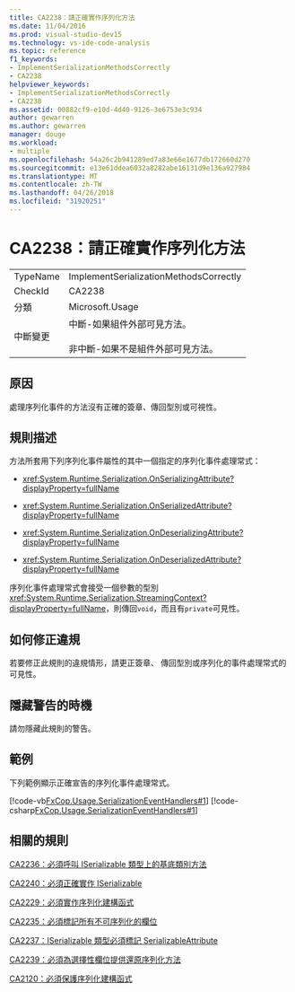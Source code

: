 ```yaml
---
title: CA2238：請正確實作序列化方法
ms.date: 11/04/2016
ms.prod: visual-studio-dev15
ms.technology: vs-ide-code-analysis
ms.topic: reference
f1_keywords:
- ImplementSerializationMethodsCorrectly
- CA2238
helpviewer_keywords:
- ImplementSerializationMethodsCorrectly
- CA2238
ms.assetid: 00882cf9-e10d-4d40-9126-3e6753e3c934
author: gewarren
ms.author: gewarren
manager: douge
ms.workload:
- multiple
ms.openlocfilehash: 54a26c2b941289ed7a83e66e1677db172660d270
ms.sourcegitcommit: e13e61ddea6032a8282abe16131d9e136a927984
ms.translationtype: MT
ms.contentlocale: zh-TW
ms.lasthandoff: 04/26/2018
ms.locfileid: "31920251"
---
```

# <a name="ca2238-implement-serialization-methods-correctly"></a>CA2238：請正確實作序列化方法
|||
|-|-|
|TypeName|ImplementSerializationMethodsCorrectly|
|CheckId|CA2238|
|分類|Microsoft.Usage|
|中斷變更|中斷-如果組件外部可見方法。<br /><br /> 非中斷-如果不是組件外部可見方法。|

## <a name="cause"></a>原因
 處理序列化事件的方法沒有正確的簽章、傳回型別或可視性。

## <a name="rule-description"></a>規則描述
 方法所套用下列序列化事件屬性的其中一個指定的序列化事件處理常式：

-   <xref:System.Runtime.Serialization.OnSerializingAttribute?displayProperty=fullName>

-   <xref:System.Runtime.Serialization.OnSerializedAttribute?displayProperty=fullName>

-   <xref:System.Runtime.Serialization.OnDeserializingAttribute?displayProperty=fullName>

-   <xref:System.Runtime.Serialization.OnDeserializedAttribute?displayProperty=fullName>

 序列化事件處理常式會接受一個參數的型別<xref:System.Runtime.Serialization.StreamingContext?displayProperty=fullName>，則傳回`void`，而且有`private`可見性。

## <a name="how-to-fix-violations"></a>如何修正違規
 若要修正此規則的違規情形，請更正簽章、 傳回型別或序列化的事件處理常式的可見性。

## <a name="when-to-suppress-warnings"></a>隱藏警告的時機
 請勿隱藏此規則的警告。

## <a name="example"></a>範例
 下列範例顯示正確宣告的序列化事件處理常式。

 [!code-vb[FxCop.Usage.SerializationEventHandlers#1](../code-quality/codesnippet/VisualBasic/ca2238-implement-serialization-methods-correctly_1.vb)]
 [!code-csharp[FxCop.Usage.SerializationEventHandlers#1](../code-quality/codesnippet/CSharp/ca2238-implement-serialization-methods-correctly_1.cs)]

## <a name="related-rules"></a>相關的規則
 [CA2236：必須呼叫 ISerializable 類型上的基底類別方法](../code-quality/ca2236-call-base-class-methods-on-iserializable-types.md)

 [CA2240：必須正確實作 ISerializable](../code-quality/ca2240-implement-iserializable-correctly.md)

 [CA2229：必須實作序列化建構函式](../code-quality/ca2229-implement-serialization-constructors.md)

 [CA2235：必須標記所有不可序列化的欄位](../code-quality/ca2235-mark-all-non-serializable-fields.md)

 [CA2237：ISerializable 類型必須標記 SerializableAttribute](../code-quality/ca2237-mark-iserializable-types-with-serializableattribute.md)

 [CA2239：必須為選擇性欄位提供還原序列化方法](../code-quality/ca2239-provide-deserialization-methods-for-optional-fields.md)

 [CA2120：必須保護序列化建構函式](../code-quality/ca2120-secure-serialization-constructors.md)